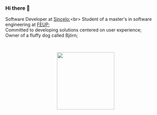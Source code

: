 ### Hi there 👋

Software Developer at [Sincelo]([https://ionic.health](https://www.sincelo.pt));<br>
Student of a master's in software engineering at [FEUP](https://www.up.pt/portal/pt/feup/);<br>
Committed to developing solutions centered on user experience;<br>
Owner of a fluffy dog called Björn;<br>

<br><div align="center">
  <a href="https://github.com/mrgarciamanuel">
  <img height="180em" src="https://github-readme-stats.vercel.app/api/top-langs/?username=mrgarciamanuel&layout=compact&langs_count=8&theme=github_dark"/>
</div>
